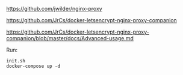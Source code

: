 
https://github.com/jwilder/nginx-proxy

https://github.com/JrCs/docker-letsencrypt-nginx-proxy-companion

https://github.com/JrCs/docker-letsencrypt-nginx-proxy-companion/blob/master/docs/Advanced-usage.md

Run:

    init.sh
    docker-compose up -d
